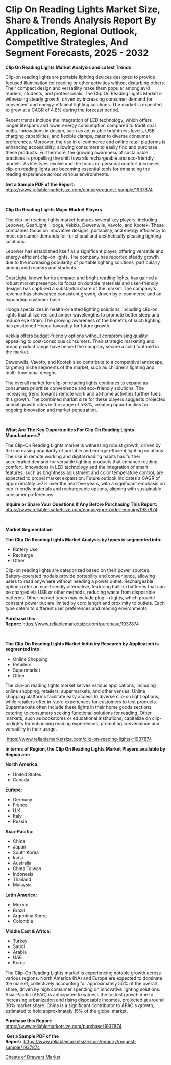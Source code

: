 <p><h1>Clip On Reading Lights Market Size, Share & Trends Analysis Report By Application, Regional Outlook, Competitive Strategies, And Segment Forecasts, 2025 - 2032</h1></p><p><strong>Clip On Reading Lights Market Analysis and Latest Trends</strong></p>
<p><p>Clip-on reading lights are portable lighting devices designed to provide focused illumination for reading or other activities without disturbing others. Their compact design and versatility make them popular among avid readers, students, and professionals. The Clip On Reading Lights Market is witnessing steady growth, driven by increasing consumer demand for convenient and energy-efficient lighting solutions. The market is expected to grow at a CAGR of 4.8% during the forecast period.</p><p>Recent trends include the integration of LED technology, which offers longer lifespans and lower energy consumption compared to traditional bulbs. Innovations in design, such as adjustable brightness levels, USB charging capabilities, and flexible clamps, cater to diverse consumer preferences. Moreover, the rise in e-commerce and online retail platforms is enhancing accessibility, allowing consumers to easily find and purchase these products. Furthermore, the growing awareness of sustainable practices is propelling the shift towards rechargeable and eco-friendly models. As lifestyles evolve and the focus on personal comfort increases, clip-on reading lights are becoming essential tools for enhancing the reading experience across various environments.</p></p>
<p><strong>Get a Sample PDF of the Report:&nbsp;</strong> <a href="https://www.reliablemarketsize.com/enquiry/request-sample/1937874?utm_campaign=2242&utm_medium=2&utm_source=Github&utm_content=ia&utm_term=07022025&utm_id=clip-on-reading-lights">https://www.reliablemarketsize.com/enquiry/request-sample/1937874</a></p>
<p>&nbsp;</p>
<p><strong>Clip On Reading Lights Major Market Players</strong></p>
<p><p>The clip-on reading lights market features several key players, including Lepower, GearLight, Hooga, Vekkia, Dewenwils, Vavofo, and Kootek. These companies focus on innovative designs, portability, and energy efficiency to meet consumer demands for functional and aesthetically pleasing lighting solutions.</p><p>Lepower has established itself as a significant player, offering versatile and energy-efficient clip-on lights. The company has reported steady growth due to the increasing popularity of portable lighting solutions, particularly among avid readers and students.</p><p>GearLight, known for its compact and bright reading lights, has gained a robust market presence. Its focus on durable materials and user-friendly designs has captured a substantial share of the market. The company's revenue has showcased consistent growth, driven by e-commerce and an expanding customer base.</p><p>Hooga specializes in health-oriented lighting solutions, including clip-on lights that utilize red and amber wavelengths to promote better sleep and reduce eye strain. The growing awareness of the benefits of such lighting has positioned Hooga favorably for future growth.</p><p>Vekkia offers budget-friendly options without compromising quality, appealing to cost-conscious consumers. Their strategic marketing and broad product range have helped the company secure a solid foothold in the market.</p><p>Dewenwils, Vavofo, and Kootek also contribute to a competitive landscape, targeting niche segments of the market, such as children’s lighting and multi-functional designs.</p><p>The overall market for clip-on reading lights continues to expand as consumers prioritize convenience and eco-friendly solutions. The increasing trend towards remote work and at-home activities further fuels this growth. The combined market size for these players suggests projected annual growth rates in the range of 5-8%, creating opportunities for ongoing innovation and market penetration.</p></p>
<p>&nbsp;</p>
<p><strong>What Are The Key Opportunities For Clip On Reading Lights Manufacturers?</strong></p>
<p><p>The Clip-On Reading Lights market is witnessing robust growth, driven by the increasing popularity of portable and energy-efficient lighting solutions. The rise in remote working and digital reading habits has further accelerated demand for versatile lighting products that enhance reading comfort. Innovations in LED technology and the integration of smart features, such as brightness adjustment and color temperature control, are expected to propel market expansion. Future outlook indicates a CAGR of approximately 5-7% over the next five years, with a significant emphasis on eco-friendly materials and rechargeable options, aligning with sustainable consumer preferences.</p></p>
<p><strong>Inquire or Share Your Questions If Any Before Purchasing This Report:</strong> <a href="https://www.reliablemarketsize.com/enquiry/pre-order-enquiry/1937874?utm_campaign=2242&utm_medium=2&utm_source=Github&utm_content=ia&utm_term=07022025&utm_id=clip-on-reading-lights">https://www.reliablemarketsize.com/enquiry/pre-order-enquiry/1937874</a></p>
<p>&nbsp;</p>
<p><strong>Market Segmentation</strong></p>
<p><strong>The Clip On Reading Lights Market Analysis by types is segmented into:</strong></p>
<p><ul><li>Battery Use</li><li>Recharge</li><li>Other</li></ul></p>
<p><p>Clip-on reading lights are categorized based on their power sources. Battery-operated models provide portability and convenience, allowing users to read anywhere without needing a power outlet. Rechargeable options offer an eco-friendly alternative, featuring built-in batteries that can be charged via USB or other methods, reducing waste from disposable batteries. Other market types may include plug-in lights, which provide constant power but are limited by cord length and proximity to outlets. Each type caters to different user preferences and reading environments.</p></p>
<p><strong>Purchase this Report:&nbsp;</strong><a href="https://www.reliablemarketsize.com/purchase/1937874?utm_campaign=2242&utm_medium=2&utm_source=Github&utm_content=ia&utm_term=07022025&utm_id=clip-on-reading-lights">https://www.reliablemarketsize.com/purchase/1937874</a></p>
<p>&nbsp;</p>
<p><strong>The Clip On Reading Lights Market Industry Research by Application is segmented into:</strong></p>
<p><ul><li>Online Shopping</li><li>Retailers</li><li>Supermarket</li><li>Other</li></ul></p>
<p><p>The clip-on reading lights market serves various applications, including online shopping, retailers, supermarkets, and other venues. Online shopping platforms facilitate easy access to diverse clip-on light options, while retailers offer in-store experiences for customers to test products. Supermarkets often include these lights in their home goods sections, catering to consumers seeking functional solutions for reading. Other markets, such as bookstores or educational institutions, capitalize on clip-on lights for enhancing reading experiences, promoting convenience and versatility in their usage.</p></p>
<p><a href="https://www.reliablemarketsize.com/clip-on-reading-lights-r1937874?utm_campaign=2242&utm_medium=2&utm_source=Github&utm_content=ia&utm_term=07022025&utm_id=clip-on-reading-lights">&nbsp;https://www.reliablemarketsize.com/clip-on-reading-lights-r1937874</a></p>
<p><strong>In terms of Region, the Clip On Reading Lights Market Players available by Region are:</strong></p>
<p>
    <p> <strong> North America: </strong>
        <ul>
            <li>United States</li>
            <li>Canada</li>
        </ul>
        </p> 
    <p> <strong> Europe: </strong>
        <ul>
            <li>Germany</li>
            <li>France</li>
            <li>U.K.</li>
            <li>Italy</li>
            <li>Russia</li>
        </ul>
        </p> 
    <p> <strong> Asia-Pacific: </strong>
        <ul>
            <li>China</li>
            <li>Japan</li>
            <li>South Korea</li>
            <li>India</li>
            <li>Australia</li>
            <li>China Taiwan</li>
            <li>Indonesia</li>
            <li>Thailand</li>
            <li>Malaysia</li>
        </ul>
        </p> 
    <p> <strong> Latin America: </strong>
        <ul>
            <li>Mexico</li>
            <li>Brazil</li>
            <li>Argentina Korea</li>
            <li>Colombia</li>
        </ul>
        </p> 
    <p> <strong> Middle East & Africa: </strong>
        <ul>
            <li>Turkey</li>
            <li>Saudi</li>
            <li>Arabia</li>
            <li>UAE</li>
            <li>Korea</li>
        </ul>
    </p>
    </p>
<p><p>The Clip-On Reading Lights market is experiencing notable growth across various regions. North America (NA) and Europe are expected to dominate the market, collectively accounting for approximately 55% of the overall share, driven by high consumer spending on innovative lighting solutions. Asia-Pacific (APAC) is anticipated to witness the fastest growth due to increasing urbanization and rising disposable incomes, projected at around 30% market share. China is a significant contributor to APAC's growth, estimated to hold approximately 15% of the global market.</p></p>
<p><strong>Purchase this Report: </strong><a href="https://www.reliablemarketsize.com/purchase/1937874?utm_campaign=2242&utm_medium=2&utm_source=Github&utm_content=ia&utm_term=07022025&utm_id=clip-on-reading-lights">https://www.reliablemarketsize.com/purchase/1937874</a></p>
<p>&nbsp;<strong>Get a Sample PDF of the Report:&nbsp;&nbsp;</strong><a href="https://www.reliablemarketsize.com/enquiry/request-sample/1937874?utm_campaign=2242&utm_medium=2&utm_source=Github&utm_content=ia&utm_term=07022025&utm_id=clip-on-reading-lights">https://www.reliablemarketsize.com/enquiry/request-sample/1937874</a></p>
<p><strong></strong></p>
<p><p><a href="https://github.com/rosamariarocque98/Market-Research-Report-List-1/blob/main/chests-of-drawers-market.md?utm_campaign=2242&utm_medium=2&utm_source=Github&utm_content=ia&utm_term=07022025&utm_id=clip-on-reading-lights">Chests of Drawers Market</a></p></p>